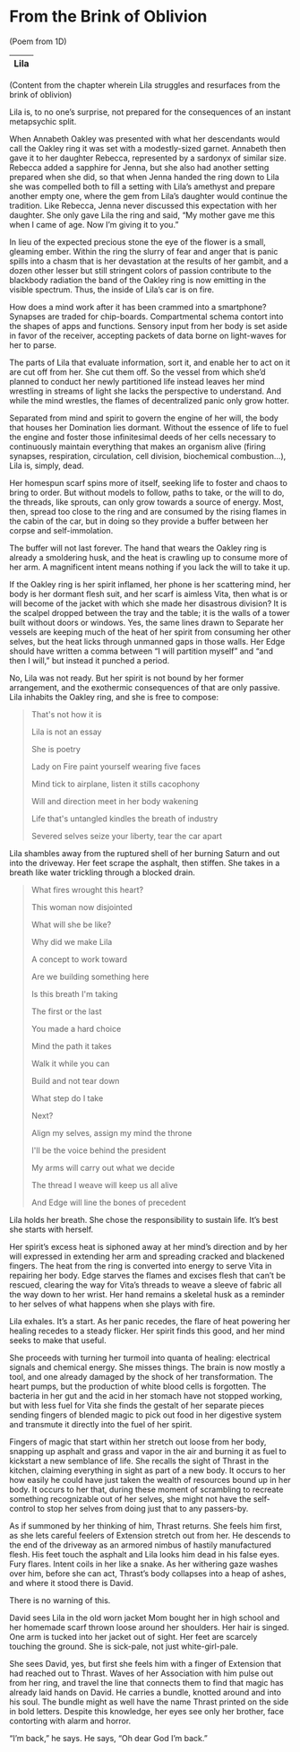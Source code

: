 # From the Brink of Oblivion

(Poem from 1D)

| Lila |
| :---: |

(Content from the chapter wherein Lila struggles and resurfaces from the brink of oblivion)

Lila is, to no one’s surprise, not prepared for the consequences of an instant metapsychic split.

When Annabeth Oakley was presented with what her descendants would call the Oakley ring it was set with a modestly-sized garnet. Annabeth then gave it to her daughter Rebecca, represented by a sardonyx of similar size. Rebecca added a sapphire for Jenna, but she also had another setting prepared when she did, so that when Jenna handed the ring down to Lila she was compelled both to fill a setting with Lila’s amethyst and prepare another empty one, where the gem from Lila’s daughter would continue the tradition. Like Rebecca, Jenna never discussed this expectation with her daughter. She only gave Lila the ring and said, “My mother gave me this when I came of age. Now I’m giving it to you.” 

In lieu of the expected precious stone the eye of the flower is a small, gleaming ember. Within the ring the slurry of fear and anger that is panic spills into a chasm that is her devastation at the results of her gambit, and a dozen other lesser but still stringent colors of passion contribute to the blackbody radiation the band of the Oakley ring is now emitting in the visible spectrum. Thus, the inside of Lila’s car is on fire.

How does a mind work after it has been crammed into a smartphone? Synapses are traded for chip-boards. Compartmental schema contort into the shapes of apps and functions. Sensory input from her body is set aside in favor of the receiver, accepting packets of data borne on light-waves for her to parse. 

The parts of Lila that evaluate information, sort it, and enable her to act on it are cut off from her. She cut them off. So the vessel from which she’d planned to conduct her newly partitioned life instead leaves her mind wrestling in streams of light she lacks the perspective to understand. And while the mind wrestles, the flames of decentralized panic only grow hotter.

Separated from mind and spirit to govern the engine of her will, the body that houses her Domination lies dormant. Without the essence of life to fuel the engine and foster those infinitesimal deeds of her cells necessary to continuously maintain everything that makes an organism alive (firing synapses, respiration, circulation, cell division, biochemical combustion…), Lila is, simply, dead.

Her homespun scarf spins more of itself, seeking life to foster and chaos to bring to order. But without models to follow, paths to take, or the will to do, the threads, like sprouts, can only grow towards a source of energy. Most, then, spread too close to the ring and are consumed by the rising flames in the cabin of the car, but in doing so they provide a buffer between her corpse and self-immolation. 

The buffer will not last forever. The hand that wears the Oakley ring is already a  smoldering husk, and the heat is crawling up to consume more of her arm. A magnificent intent means nothing if you lack the will to take it up.

If the Oakley ring is her spirit inflamed, her phone is her scattering mind, her body is her dormant flesh suit, and her scarf is aimless Vita, then what is or will become of the jacket with which she made her disastrous division? It is the scalpel dropped between the tray and the table; it is the walls of a tower built without doors or windows. Yes, the same lines drawn to Separate her vessels are keeping much of the heat of her spirit from consuming her other selves, but the heat licks through unmanned gaps in those walls. Her Edge should have written a comma between “I will partition myself” and “and then I will,” but instead it punched a period.

No, Lila was not ready. But her spirit is not bound by her former arrangement, and the exothermic consequences of that are only passive. Lila inhabits the Oakley ring, and she is free to compose:

> That's not how it is
> 
> Lila is not an essay
>
> She is poetry
>
> Lady on Fire paint yourself wearing five faces
>
> Mind tick to airplane, listen it stills cacophony
>
> Will and direction meet in her body wakening
>
> Life that's untangled kindles the breath of industry
>
> Severed selves seize your liberty, tear the car apart

Lila shambles away from the ruptured shell of her burning Saturn and out into the driveway. Her feet scrape the asphalt, then stiffen. She takes in a breath like water trickling through a blocked drain. 

> What fires wrought this heart?
>
> This woman now disjointed
>
> What will she be like?
>
>
> Why did we make Lila
>
> A concept to work toward
>
> Are we building something here
>
> Is this breath I'm taking
>
> The first or the last
>
> You made a hard choice
>
> Mind the path it takes
>
> Walk it while you can
>
> Build and not tear down
>
> What step do I take
>
>
> Next?
>
>
> Align my selves, assign my mind the throne
>
> I'll be the voice behind the president
>
> My arms will carry out what we decide
>
> The thread I weave will keep us all alive
>
> And Edge will line the bones of precedent

Lila holds her breath. She chose the responsibility to sustain life. It’s best she starts with herself.

Her spirit’s excess heat is siphoned away at her mind’s direction and by her will expressed in extending her arm and spreading cracked and blackened fingers. The heat from the ring is converted into energy to serve Vita in repairing her body. Edge starves the flames and excises flesh that can’t be rescued, clearing the way for Vita’s threads to weave a sleeve of fabric all the way down to her wrist. Her hand remains a skeletal husk as a reminder to her selves of what happens when she plays with fire.

Lila exhales. It’s a start. As her panic recedes, the flare of heat powering her healing recedes to a steady flicker. Her spirit finds this good, and her mind seeks to make that useful.

She proceeds with turning her turmoil into quanta of healing: electrical signals and chemical energy. She misses things. The brain is now mostly a tool, and one already damaged by the shock of her transformation. The heart pumps, but the production of white blood cells is forgotten. The bacteria in her gut and the acid in her stomach have not stopped working, but with less fuel for Vita she finds the gestalt of her separate pieces sending fingers of blended magic to pick out food in her digestive system and transmute it directly into the fuel of her spirit. 

Fingers of magic that start within her stretch out loose from her body, snapping up asphalt and grass and vapor in the air and burning it as fuel to kickstart a new semblance of life. She recalls the sight of Thrast in the kitchen, claiming everything in sight as part of a new body. It occurs to her how easily he could have just taken the wealth of resources bound up in her body. It occurs to her that, during these moment of scrambling to recreate something recognizable out of her selves, she might not have the self-control to stop her selves from doing just that to any passers-by.

As if summoned by her thinking of him, Thrast returns. She feels him first, as she lets careful feelers of Extension stretch out from her. He descends to the end of the driveway as an armored nimbus of hastily manufactured flesh. His feet touch the asphalt and Lila looks him dead in his false eyes. Fury flares. Intent coils in her like a snake. As her withering gaze washes over him, before she can act, Thrast’s body collapses into a heap of ashes, and where it stood there is David.

There is no warning of this.

David sees Lila in the old worn jacket Mom bought her in high school and her homemade scarf thrown loose around her shoulders. Her hair is singed. One arm is tucked into her jacket out of sight. Her feet are scarcely touching the ground. She is sick-pale, not just white-girl-pale.

She sees David, yes, but first she feels him with a finger of Extension that had reached out to Thrast. Waves of her Association with him pulse out from her ring, and travel the line that connects them to find that magic has already laid hands on David. He carries a bundle, knotted around and into his soul. The bundle might as well have the name Thrast printed on the side in bold letters. Despite this knowledge, her eyes see only her brother, face contorting with alarm and horror.

“I’m back,” he says. He says, “Oh dear God I’m back.”

